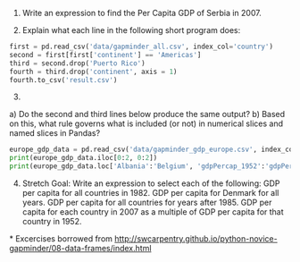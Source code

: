



1. Write an expression to find the Per Capita GDP of Serbia in 2007.

2. Explain what each line in the following short program does: 
```python
first = pd.read_csv('data/gapminder_all.csv', index_col='country')
second = first[first['continent'] == 'Americas']
third = second.drop('Puerto Rico')
fourth = third.drop('continent', axis = 1)
fourth.to_csv('result.csv')
```
3. 
a) Do the second and third lines below produce the same output? 
b) Based on this, what rule governs what is included (or not) in numerical slices and named slices in Pandas?
```python
europe_gdp_data = pd.read_csv('data/gapminder_gdp_europe.csv', index_col='country')
print(europe_gdp_data.iloc[0:2, 0:2])
print(europe_gdp_data.loc['Albania':'Belgium', 'gdpPercap_1952':'gdpPercap_1962'])
```

4. Stretch Goal: 
Write an expression to select each of the following:
GDP per capita for all countries in 1982.
GDP per capita for Denmark for all years.
GDP per capita for all countries for years after 1985.
GDP per capita for each country in 2007 as a multiple of GDP per capita for that country in 1952.


\* Excercises borrowed from http://swcarpentry.github.io/python-novice-gapminder/08-data-frames/index.html